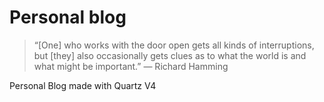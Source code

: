 # Personal blog

> “[One] who works with the door open gets all kinds of interruptions, but [they] also occasionally gets clues as to what the world is and what might be important.” — Richard Hamming

Personal Blog made with Quartz V4
